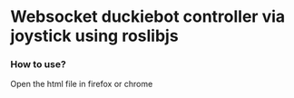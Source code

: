 # Websocket duckiebot controller via joystick using roslibjs

### How to use?
Open the html file in firefox or chrome
